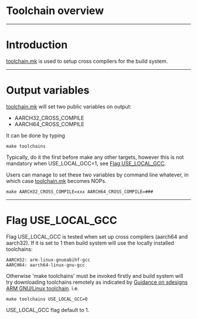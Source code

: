 
# Toolchain overview


---
# Introduction
[toolchain.mk](toolchain.mk) is used to setup cross compilers for the build system.

---
# Output variables
[toolchain.mk](toolchain.mk) will set two public variables on output:
* AARCH32_CROSS_COMPILE
* AARCH64_CROSS_COMPILE

It can be done by typing

    make toolchains

Typically, do it the first before make any other targets, however this is not mandatory when USE_LOCAL_GCC=1, see [Flag USE_LOCAL_GCC](#Flag-USE_LOCAL_GCC).  

Users can manage to set these two variables by command line whatever, in which case [toolchain.mk](toolchain.mk) becomes NOPs.

    make AARCH32_CROSS_COMPILE=xxx AARCH64_CROSS_COMPILE=###

---
# Flag USE_LOCAL_GCC

Flag USE_LOCAL_GCC is tested when set up cross compilers (aarch64 and aarch32). If it is set to 1 then build system will use the locally installed toolchains:

    AARCH32: arm-linux-gnueabihf-gcc
    AARCH64: aarch64-linux-gnu-gcc
Otherwise 'make toolchains' must be invoked firstly and build system will try downloading toolchains remotely as indicated by [Guidance on sdesigns ARM GNU/Linux toolchain](http://avenue.sdesigns.com/depts/RD/Teams/DTV/Wiki/Guidance%20on%20sdesigns%20ARM%20GNU%20Linux%20toolchain.aspx). i.e.

    make toolchains USE_LOCAL_GCC=0
USE_LOCAL_GCC flag default to 1.

